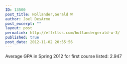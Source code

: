 ```yaml
---
ID: 13500
post_title: Hollander,Gerald W
author: Joel DesArmo
post_excerpt: ""
layout: post
permalink: http://effrtlss.com/hollandergerald-w-3/
published: true
post_date: 2012-11-02 20:55:56
---
```

<p>Average GPA in Spring 2012 for first course listed: 2.947</p>